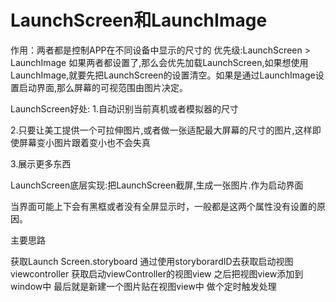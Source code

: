 # LaunchScreen和LaunchImage
作用：两者都是控制APP在不同设备中显示的尺寸的
优先级:LaunchScreen > LaunchImage
如果两者都设置了,那么会优先加载LaunchScreen,如果想使用LaunchImage,就要先把LaunchScreen的设置清空。如果是通过LaunchImage设置启动界面,那么屏幕的可视范围由图片决定。


LaunchScreen好处:
1.自动识别当前真机或者模拟器的尺寸

2.只要让美工提供一个可拉伸图片,或者做一张适配最大屏幕的尺寸的图片,这样即使屏幕变小图片跟着变小也不会失真

3.展示更多东西

LaunchScreen底层实现:把LaunchScreen截屏,生成一张图片.作为启动界面

当界面可能上下会有黑框或者没有全屏显示时，一般都是这两个属性没有设置的原因。



主要思路

获取Launch Screen.storyboard
通过使用storyborardID去获取启动视图viewcontroller
获取启动viewController的视图view
之后把视图view添加到window中
最后就是新建一个图片贴在视图view中
做个定时触发处理

